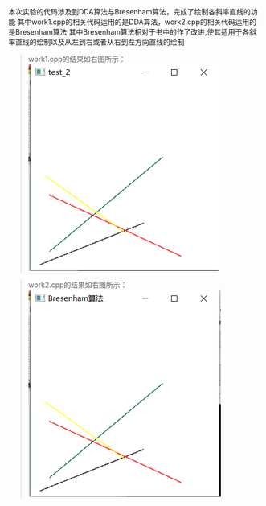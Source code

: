 本次实验的代码涉及到DDA算法与Bresenham算法，完成了绘制各斜率直线的功能
其中work1.cpp的相关代码运用的是DDA算法，work2.cpp的相关代码运用的是Bresenham算法
其中Bresenham算法相对于书中的作了改进,使其适用于各斜率直线的绘制以及从左到右或者从右到左方向直线的绘制
>work1.cpp的结果如右图所示：
![图片](https://github.com/TQY-tqy/Computer-Graphics-with-OpenGL/blob/main/%E5%9B%BE%E7%89%87/%E5%B1%8F%E5%B9%95%E6%88%AA%E5%9B%BE%202022-06-05%20191338.png)

>work2.cpp的结果如右图所示：
![图片](https://github.com/TQY-tqy/Computer-Graphics-with-OpenGL/blob/main/%E5%9B%BE%E7%89%87/%E5%B1%8F%E5%B9%95%E6%88%AA%E5%9B%BE%202022-06-05%20210134.png)
